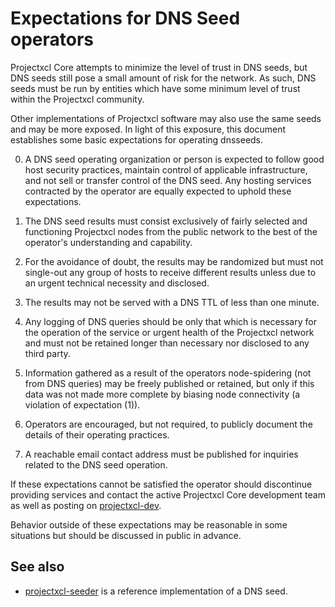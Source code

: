 Expectations for DNS Seed operators
====================================

Projectxcl Core attempts to minimize the level of trust in DNS seeds,
but DNS seeds still pose a small amount of risk for the network.
As such, DNS seeds must be run by entities which have some minimum
level of trust within the Projectxcl community.

Other implementations of Projectxcl software may also use the same
seeds and may be more exposed. In light of this exposure, this
document establishes some basic expectations for operating dnsseeds.

0. A DNS seed operating organization or person is expected to follow good
host security practices, maintain control of applicable infrastructure,
and not sell or transfer control of the DNS seed. Any hosting services
contracted by the operator are equally expected to uphold these expectations.

1. The DNS seed results must consist exclusively of fairly selected and
functioning Projectxcl nodes from the public network to the best of the
operator's understanding and capability.

2. For the avoidance of doubt, the results may be randomized but must not
single-out any group of hosts to receive different results unless due to an
urgent technical necessity and disclosed.

3. The results may not be served with a DNS TTL of less than one minute.

4. Any logging of DNS queries should be only that which is necessary
for the operation of the service or urgent health of the Projectxcl
network and must not be retained longer than necessary nor disclosed
to any third party.

5. Information gathered as a result of the operators node-spidering
(not from DNS queries) may be freely published or retained, but only
if this data was not made more complete by biasing node connectivity
(a violation of expectation (1)).

6. Operators are encouraged, but not required, to publicly document the
details of their operating practices.

7. A reachable email contact address must be published for inquiries
related to the DNS seed operation.

If these expectations cannot be satisfied the operator should
discontinue providing services and contact the active Projectxcl
Core development team as well as posting on
[projectxcl-dev](https://groups.google.com/forum/#!forum/projectxcl-dev).

Behavior outside of these expectations may be reasonable in some
situations but should be discussed in public in advance.

See also
----------
- [projectxcl-seeder](https://github.com/pooler/projectxcl-seeder) is a reference implementation of a DNS seed.
